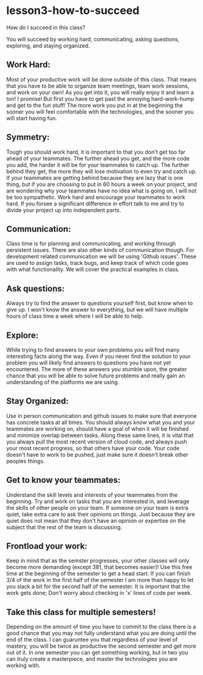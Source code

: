 # lesson3-how-to-succeed
How do I succeed in this class?

You will succeed by working hard, communicating, asking questions, exploring, and staying organized.

## Work Hard:
Most of your productive work will be done outside of this class. That means that you have to be able to organize team meetings, team work sessions, and work on your own! As you get into it, you will really enjoy it and learn a ton! I promise! But first you have to get past the annoying hard-work-hump and get to the fun stuff! The more work you put in at the beginning the sooner you will feel comfortable with the technologies, and the sooner you will start having fun.

## Symmetry:
Tough you should work hard, it is important to that you don't get too far ahead of your teammates. The further ahead you get, and the more code you add, the harder it will be for your teammates to catch up. The further behind they get, the more they will lose motivation to even try and catch up. If your teammates are getting behind because they are lazy that is one thing, but if you are choosing to put in 60 hours a week on your project, and are wondering why your teammates have no idea what is going on, I will not be too sympathetic. Work hard and encourage your teammates to work hard. If you forsee a significant difference in effort talk to me and try to divide your project up into independent parts.

## Communication:
Class time is for planning and communicating, and working through persistent issues. There are also other kinds of communication though. For development related communication we will be using 'Github issues'. These are used to assign tasks, track bugs, and keep track of which code goes with what functionality. We will cover the practical examples in class.

## Ask questions:
Always try to find the answer to questions yourself first, but know when to give up. I won't know the answer to everything, but we will have multiple hours of class time a week where I will be able to help.

## Explore:
While trying to find answers to your own problems you will find many interesting facts along the way. Even if you never find the solution to your problem you will likely find answers to questions you have not yet encountered. The more of these answers you stumble upon, the greater chance that you will be able to solve future problems and really gain an understanding of the platforms we are using.

## Stay Organized:
Use in person communication and github issues to make sure that everyone has concrete tasks at all times. You should always know what you and your teammates are working on, should have a goal of when it will be finished and minimize overlap between tasks. Along these same lines, it is vital that you always pull the most recent version of cloud code, and always push your most recent progress, so that others have your code. Your code doesn't have to work to be pushed, just make sure it doesn't break other peoples things.

## Get to know your teammates:
Understand the skill levels and interests of your teammates from the beginning. Try and work on tasks that you are interested in, and leverage the skills of other people on your team. If someone on your team is extra quiet, take extra care to ask their opinions on things. Just because they are quiet does not mean that they don't have an opinion or expertise on the subject that the rest of the team is discussing.

## Frontload your work:
Keep in mind that as the semster progresses, your other classes will only become more demanding (except 381, that becomes easier)! Use this free time at the beginning of the semester to get a head start. If you can finish 3/4 of the work in the first half of the semester I am more than happy to let you slack a bit for the second half of the semester. It is important that the work gets done; Don't worry about checking in 'x' lines of code per week.

## Take this class for multiple semesters!
Depending on the amount of time you have to commit to the class there is a good chance that you may not fully understand what you are doing until the end of the class. I can guaruntee you that regardless of your level of mastery, you will be twice as productive the second semester and get more out of it. In one semester you can get something working, but in two you can truly create a masterpiece, and master the technologies you are working with.
